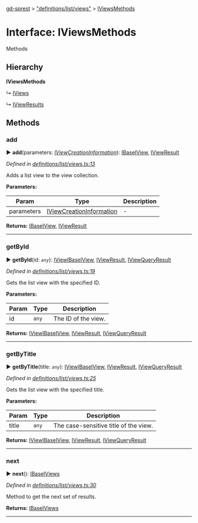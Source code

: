 [gd-sprest](../README.md) > ["definitions/list/views"](../modules/_definitions_list_views_.md) > [IViewsMethods](../interfaces/_definitions_list_views_.iviewsmethods.md)



# Interface: IViewsMethods


Methods

## Hierarchy

**IViewsMethods**

↳  [IViews](_definitions_list_views_.iviews.md)




↳  [IViewResults](_definitions_list_views_.iviewresults.md)









## Methods
<a id="add"></a>

###  add

► **add**(parameters: *[IViewCreationInformation](_definitions_lib_types_.iviewcreationinformation.md)*): [IBase](_definitions_lib_base_.ibase.md)[IView](_definitions_list_view_.iview.md), [IViewResult](_definitions_list_view_.iviewresult.md)




*Defined in [definitions/list/views.ts:13](https://github.com/gunjandatta/sprest/blob/3de79f1/src/definitions/list/views.ts#L13)*



Adds a list view to the view collection.


**Parameters:**

| Param | Type | Description |
| ------ | ------ | ------ |
| parameters | [IViewCreationInformation](_definitions_lib_types_.iviewcreationinformation.md)   |  - |





**Returns:** [IBase](_definitions_lib_base_.ibase.md)[IView](_definitions_list_view_.iview.md), [IViewResult](_definitions_list_view_.iviewresult.md)





___

<a id="getbyid"></a>

###  getById

► **getById**(id: *`any`*): [IView](_definitions_list_view_.iview.md)[IBase](_definitions_lib_base_.ibase.md)[IView](_definitions_list_view_.iview.md), [IViewResult](_definitions_list_view_.iviewresult.md), [IViewQueryResult](_definitions_list_view_.iviewqueryresult.md)




*Defined in [definitions/list/views.ts:19](https://github.com/gunjandatta/sprest/blob/3de79f1/src/definitions/list/views.ts#L19)*



Gets the list view with the specified ID.


**Parameters:**

| Param | Type | Description |
| ------ | ------ | ------ |
| id | `any`   |  The ID of the view. |





**Returns:** [IView](_definitions_list_view_.iview.md)[IBase](_definitions_lib_base_.ibase.md)[IView](_definitions_list_view_.iview.md), [IViewResult](_definitions_list_view_.iviewresult.md), [IViewQueryResult](_definitions_list_view_.iviewqueryresult.md)





___

<a id="getbytitle"></a>

###  getByTitle

► **getByTitle**(title: *`any`*): [IView](_definitions_list_view_.iview.md)[IBase](_definitions_lib_base_.ibase.md)[IView](_definitions_list_view_.iview.md), [IViewResult](_definitions_list_view_.iviewresult.md), [IViewQueryResult](_definitions_list_view_.iviewqueryresult.md)




*Defined in [definitions/list/views.ts:25](https://github.com/gunjandatta/sprest/blob/3de79f1/src/definitions/list/views.ts#L25)*



Gets the list view with the specified title.


**Parameters:**

| Param | Type | Description |
| ------ | ------ | ------ |
| title | `any`   |  The case-sensitive title of the view. |





**Returns:** [IView](_definitions_list_view_.iview.md)[IBase](_definitions_lib_base_.ibase.md)[IView](_definitions_list_view_.iview.md), [IViewResult](_definitions_list_view_.iviewresult.md), [IViewQueryResult](_definitions_list_view_.iviewqueryresult.md)





___

<a id="next"></a>

###  next

► **next**(): [IBase](_definitions_lib_base_.ibase.md)[IViews](_definitions_list_views_.iviews.md)




*Defined in [definitions/list/views.ts:30](https://github.com/gunjandatta/sprest/blob/3de79f1/src/definitions/list/views.ts#L30)*



Method to get the next set of results.




**Returns:** [IBase](_definitions_lib_base_.ibase.md)[IViews](_definitions_list_views_.iviews.md)





___


